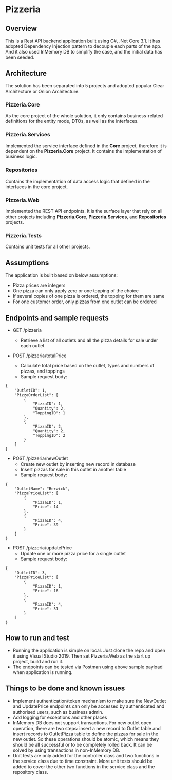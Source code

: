 # Pizzeria

## Overview
This is a Rest API backend application built using C#, .Net Core 3.1. It has adopted Dependency Injection pattern to decouple each parts of the app. And it also used InMemory DB to simplify the case, and the initial data has been seeded.

## Architecture
The solution has been separated into 5 projects and adopted popular Clear Architecture or Onion Architecture.

### Pizzeria.Core
As the core project of the whole solution, it only contains business-related definitions for the entity mode, DTOs, as well as the interfaces. 

### Pizzeria.Services
Implemented the service interface defined in the **Core** project, therefore it is dependent on the **Pizzeria.Core** project.
It contains the implementation of business logic.

### Repositories
Contains the implementation of data access logic that defined in the interfaces in the core project.

### Pizzeria.Web
Implemented the REST API endpoints. It is the surface layer that rely on all other projects including  **Pizzeria.Core**, **Pizzeria.Services**, and **Repositories** projects.

### Pizzeria.Tests
Contains unit tests for all other projects.

## Assumptions
The application is built based on below assumptions:
- Pizza prices are integers
- One pizza can only apply zero or one topping of the choice
- If several copies of one pizza is ordered, the topping for them are same
- For one customer order, only pizzas from one outlet can be ordered

## Endpoints and sample requests
- GET /pizzeria
    - Retrieve a list of all outlets and all the pizza details for sale under each outlet

- POST /pizzeria/totalPrice
    - Calculate total price based on the outlet, types and numbers of pizzas, and toppings
    - Sample request body:
```
{
    "OutletID": 1,
    "PizzaOrderList": [
        {
            "PizzaID": 1,
            "Quantity": 2,
            "ToppingID": 1
        },
        {
            "PizzaID": 2,
            "Quantity": 2,
            "ToppingID": 2
        }
    ]
}
```
- POST /pizzeria/newOutlet
    - Create new outlet by inserting new record in database
    - Insert pizzas for sale in this outlet in another table
    - Sample request body:
```
{
    "OutletName": "Berwick",
    "PizzaPriceList": [
        {
            "PizzaID": 1,
            "Price": 14
        },
        {
            "PizzaID": 4,
            "Price": 39
        }
    ]
}
```
- POST /pizzeria/updatePrice
    - Update one or more pizza price for a single outlet
    - Sample request body:
```
{
    "OutletID": 3,
    "PizzaPriceList": [
        {
            "PizzaID": 1,
            "Price": 16
        },
        {
            "PizzaID": 4,
            "Price": 31
        }
    ]
}
```

## How to run and test
- Running the application is simple on local. Just clone the repo and open it using Visual Studio 2019. Then set Pizzeria.Web as the start up project, build and run it.
- The endpoints can be tested via Postman using above sample payload when application is running.

## Things to be done and known issues
- Implement authentication/token mechanism to make sure the NewOutlet and UpdatePrice endpoints can only be accessed by authenticated and authorised users, such as business admin.
- Add logging for exceptions and other places
- InMemory DB does not support transactions. For new outlet open operation, there are two steps: insert a new record to Outlet table and insert records to OutletPizza table to define the pizzas for sale in the new outlet. So these operations should be atomic, which means they should be all successful or to be completely rolled back. It can be solved by using transactions in non-InMemory DB.
- Unit tests are only added for the controller class and two functions in the service class due to time constraint. More unit tests should be added to cover the other two functions in the service class and the repository class.
